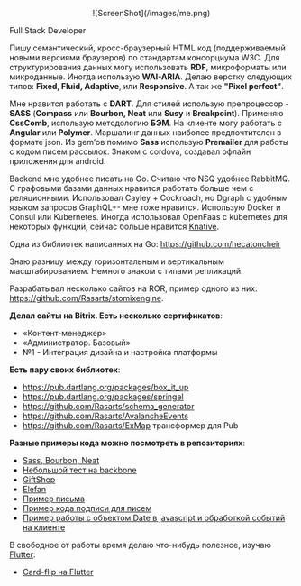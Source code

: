<p style="text-align:center"> ![ScreenShot](/images/me.png) </p>

<span style="text-align:center">Full Stack Developer</span><br>

        
Пишу семантический, кросс-браузерный HTML код (поддерживаемый новыми версиями браузеров) по стандартам консорциума W3C. Для структурирования данных могу использовать <b>RDF</b>, микроформаты или микроданные. Иногда использую <b>WAI-ARIA</b>. Делаю верстку следующих типов: <b>Fixed, Fluid, Adaptive</b>, или <b>Responsive</b>. А так же <b>"Pixel perfect"</b>.

Мне нравится работать с <b>DART</b>. Для стилей использую препроцессор - <b>SASS</b> (<b>Compass</b> или <b>Bourbon, Neat</b> или <b>Susy</b> и <b>Breakpoint</b>). Применяю <b>CssComb</b>, использую методологию <b>БЭМ</b>. На клиенте могу работать с <b>Angular</b> или <b>Polymer</b>. Маршалинг данных наиболее предпочтителен в формате json. Из gem’ов помимо <b>Sass</b> использую <b>Premailer</b> для работы с кодом писем рассылок. Знаком с cordova, создавал офлайн приложения для android.

Backend мне удобнее писать на Go. Считаю что NSQ удобнее RabbitMQ. С графовыми базами данных нравится работать больше чем с реляционными. Использовал Cayley + Cockroach, но Dgraph с удобным языком запросов GraphQL+- мне тоже нравится. Использую Docker и Consul или Kubernetes. Иногда использовал OpenFaas с kubernetes для некоторых функций, сейчас больше нравится <a href="https://cloud.google.com/knative/">Knative</a>.

Одна из библиотек написанных на Go: https://github.com/hecatoncheir

Знаю разницу между горизонтальным и вертикальным масштабированием. Немного знаком с типами репликаций.

Разрабатывал несколько сайтов на ROR, пример одного из них: https://github.com/Rasarts/stomixengine.

<b>Делал сайты на Bitrix. Есть несколько сертификатов</b>:

- «Контент-менеджер»
- «Администратор. Базовый»
- №1 - Интеграция дизайна и настройка платформы

<b>Есть пару своих библиотек</b>:

- https://pub.dartlang.org/packages/box_it_up
- https://pub.dartlang.org/packages/springel
- https://github.com/Rasarts/schema_generator
- https://github.com/Rasarts/AvalancheEvents
- https://github.com/Rasarts/ExMap трансформер для Pub

<b>Разные примеры кода можно посмотреть в репозиториях</b>:

- <a href="https://github.com/Rasarts/ecm/tree/source">Sass, Bourbon, Neat</a>
- <a href="https://github.com/Rasarts/test-app-backbone.git">Небольшой тест на backbone</a>
- <a href="https://github.com/Rasarts/giftshop/tree/source">GiftShop</a>
- <a href="https://github.com/Rasarts/Elefan/tree/source">Elefan</a>
- <a href="https://github.com/Rasarts/mail_test">Пример письма</a>
- <a href="https://github.com/Rasarts/salonbravo_email_signature">Пример кода подписи для писем</a>
- <a href="https://github.com/Rasarts/TimeForTest">Пример работы с объектом Date в javascript и обработкой событий на клиенте</a>

В свободное от работы время делаю что-нибудь полезное, изучаю <a href="https://flutter.io/">Flutter</a>:

-  <a href="https://github.com/Rasarts/flutter-card-flip">Card-flip на Flutter</a>
